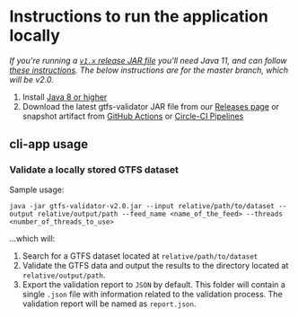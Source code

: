# Instructions to run the application locally
 
 *If you're running a [`v1.x` release JAR file](https://github.com/MobilityData/gtfs-validator/releases) you'll need Java 11, and can follow [these instructions](https://github.com/MobilityData/gtfs-validator/tree/v1.4.0#via-java-on-your-local-computer). The below instructions are for the master branch, which will be v2.0.*

1. Install [Java 8 or higher](https://www.oracle.com/java/technologies/javase-downloads.html)
1. Download the latest gtfs-validator JAR file from our [Releases page](https://github.com/MobilityData/gtfs-validator/releases) or snapshot artifact from [GitHub Actions](https://github.com/MobilityData/gtfs-validator/actions?query=branch%3Amaster) or [Circle-CI Pipelines](https://app.circleci.com/pipelines/github/MobilityData/gtfs-validator?branch=master)

## cli-app usage
### Validate a locally stored GTFS dataset
Sample usage:

``` 
java -jar gtfs-validator-v2.0.jar --input relative/path/to/dataset --output relative/output/path --feed_name <name_of_the_feed> --threads <number_of_threads_to_use> 
```

...which will:
 1. Search for a GTFS dataset located at `relative/path/to/dataset`
 1. Validate the GTFS data and output the results to the directory located at `relative/output/path`. 
 1. Export the validation report to `JSON` by default. This folder will contain a single `.json` file with information related to the validation process. The validation report will be named as `report.json`. 
